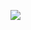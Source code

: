 ![](https://bat.bing.com/action/0?ti=56018282&Ver=2&mid=400204b3-9393-4a35-92c7-a554f59a2f8c&sid=201ffde0635411ee902411d77b750559&vid=20202bf0635411ee9ac03f2e618b0b9f&vids=0&msclkid=N&pi=0&lg=en-US&sw=800&sh=600&sc=24&nwd=1&tl=Shortform%20%7C%20All%20About%20Love&p=https%3A%2F%2Fwww.shortform.com%2Fapp%2Fbook%2Fall-about-love%2Fexercise-reflect-on-your-understanding-of-love&r=&lt=334&evt=pageLoad&sv=1&rn=960829)
